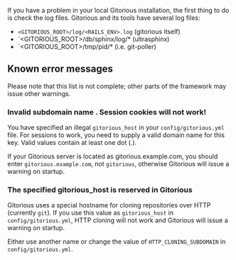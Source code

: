 If you have a problem in your local Gitorious installation, the first thing to do is check the log files.
Gitorious and its tools have several log files:

* `<GITORIOUS_ROOT>/log/<RAILS_ENV>.log` (gitorious itself)
* `<GITORIOUS_ROOT>/db/sphinx/log/* (ultrasphinx)
* `<GITORIOUS_ROOT>/tmp/pid/* (i.e. git-poller)

## Known error messages

Please note that this list is not complete; other parts of the framework may issue other warnings. 

### Invalid subdomain name <subdomain>. Session cookies will not work!

You have specified an illegal `gitorious_host` in your `config/gitorious.yml` file. For sessions to work, you need to supply a valid domain name for this key. Valid values contain at least one dot (.). 

If your Gitorious server is located as gitorious.example.com, you should enter `gitorious.example.com`, not `gitorious`, otherwise Gitorious will issue a warning on startup.

### The specified gitorious_host is reserved in Gitorious

Gitorious uses a special hostname for cloning repositories over HTTP (currently `git`). If you use this value as `gitorious_host` in `config/gitorious.yml`, HTTP cloning will not work and Gitorious will issue a warning on startup. 

Either use another name or change the value of `HTTP_CLONING_SUBDOMAIN` in `config/gitorious.yml`. 